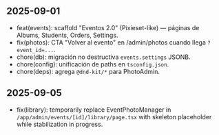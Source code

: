 ## 2025-09-01

- feat(events): scaffold "Eventos 2.0" (Pixieset-like) — páginas de Albums, Students, Orders, Settings.
- fix(photos): CTA "Volver al evento" en /admin/photos cuando llega `?event_id=...`.
- chore(db): migración no destructiva `events.settings` JSONB.
- chore(config): unificación de paths en `tsconfig.json`.
- chore(deps): agrega `@dnd-kit/*` para PhotoAdmin.

## 2025-09-05

- fix(library): temporarily replace EventPhotoManager in `/app/admin/events/[id]/library/page.tsx` with skeleton placeholder while stabilization in progress.

